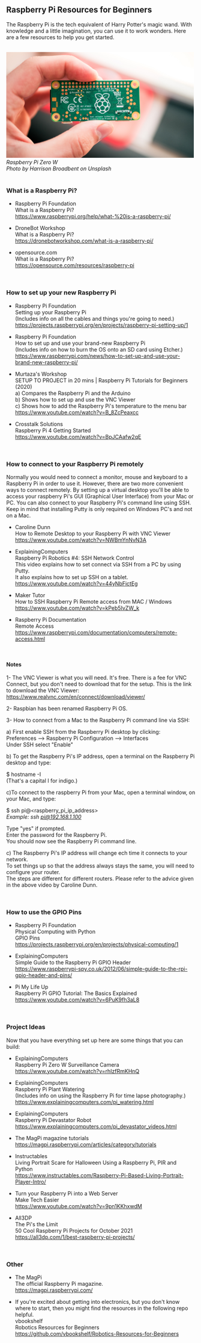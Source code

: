 ## Raspberry Pi Resources for Beginners
The Raspberry Pi is the tech equivalent of Harry Potter's magic wand. With knowledge and a little imagination, you can use it to work wonders. Here are a few resources to help you get started.

<br>
<img src="https://github.com/vbookshelf/Raspberry-Pi-Resources-for-Beginners/blob/main/images/rpi.jpg" width="500"></img>
<i>Raspberry Pi Zero W<br>Photo by Harrison Broadbent on Unsplash</i><br>

<br>

### What is a Raspberry Pi?

- Raspberry Pi Foundation<br>
What is a Raspberry Pi?<br>
https://www.raspberrypi.org/help/what-%20is-a-raspberry-pi/

- DroneBot Workshop<br>
What is a Raspberry Pi?<br>
https://dronebotworkshop.com/what-is-a-raspberry-pi/

- opensource.com<br>
What is a Raspberry Pi?<br>
https://opensource.com/resources/raspberry-pi

<br>

### How to set up your new Raspberry Pi

- Raspberry Pi Foundation<br>
Setting up your Raspberry Pi<br>
(Includes info on all the cables and things you're going to need.)<br>
https://projects.raspberrypi.org/en/projects/raspberry-pi-setting-up/1

- Raspberry Pi Foundation<br>
How to set up and use your brand-new Raspberry Pi<br>
(Includes info on how to burn the OS onto an SD card using Etcher.)<br>
https://www.raspberrypi.com/news/how-to-set-up-and-use-your-brand-new-raspberry-pi/

- Murtaza's Workshop<br>
SETUP TO PROJECT in 20 mins | Raspberry Pi Tutorials for Beginners (2020)<br>
a) Compares the Raspberry Pi and the Arduino<br>
b) Shows how to set up and use the VNC Viewer<br>
c) Shows how to add the Raspberry Pi's temperature to the menu bar<br>
https://www.youtube.com/watch?v=B_8ZcPeaxcc


- Crosstalk Solutions<br>
Raspberry Pi 4 Getting Started<br>
https://www.youtube.com/watch?v=BpJCAafw2qE

<br>

### How to connect to your Raspberry Pi remotely
Normally you would need to connect a monitor, mouse and keyboard to a Raspberry Pi in order to use it. However, there are two more convenient ways to connect remotely. By setting up a virtual desktop you'll be able to access your raspberry Pi's GUI (Graphical User Interface) from your Mac or PC. You can also connect to your Raspberry Pi's command line using SSH. Keep in mind that installing Putty is only required on Windows PC's and not on a Mac.

- Caroline Dunn<br>
How to Remote Desktop to your Raspberry Pi with VNC Viewer<br>
https://www.youtube.com/watch?v=NWBmYnNvN3A

- ExplainingComputers<br>
Raspberry Pi Robotics #4: SSH Network Control<br>
This video explains how to set connect via SSH from a PC by using Putty.<br>
It also explains how to set up SSH on a tablet.<br>
https://www.youtube.com/watch?v=44yNbFictEg

- Maker Tutor<br>
How to SSH Raspberry Pi Remote access from MAC / Windows<br>
https://www.youtube.com/watch?v=kPeb5IvZW_k

- Raspberry Pi Documentation<br>
Remote Access<br>
https://www.raspberrypi.com/documentation/computers/remote-access.html

<br>

#### Notes

1- The VNC Viewer is what you will need. It's free. There is a fee for VNC Connect, but you don't need to download that for the setup.
This is the link to download the VNC Viewer:<br>
https://www.realvnc.com/en/connect/download/viewer/

2- Raspbian has been renamed Raspberry Pi OS.

3- How to connect from a Mac to the Raspberry Pi command line via SSH:<br>

a) First enable SSH from the Raspberry Pi desktop by clicking:<br>
Preferences --> Raspberry Pi Configuration --> Interfaces<br>
Under SSH select "Enable"

b) To get the Raspberry Pi's IP address, open a terminal on the Raspberry Pi desktop and type:<br>

$ hostname -I<br> (That's a capital I for indigo.)

c)To connect to the raspberry Pi from your Mac, open a terminal window, on your Mac, and type:<br>

$ ssh pi@<raspberry_pi_ip_address><br>
<i>Example: ssh pi@192.168.1.100</i><br>

Type "yes" if prompted.<br>
Enter the password for the Raspberry Pi.<br>
You should now see the Raspberry Pi command line.

c) The Raspberry Pi's IP address will change ech time it connects to your network.<br>
To set things up so that the address always stays the same, you will need to configure your router.<br>
The steps are different for different routers. Please refer to the advice given in the above video by Caroline Dunn.


<br>

### How to use the GPIO Pins

- Raspberry Pi Foundation<br>
Physical Computing with Python<br>
GPIO Pins<br>
https://projects.raspberrypi.org/en/projects/physical-computing/1

- ExplainingComputers<br>
Simple Guide to the Raspberry Pi GPIO Header<br>
https://www.raspberrypi-spy.co.uk/2012/06/simple-guide-to-the-rpi-gpio-header-and-pins/

- Pi My Life Up<br>
Raspberry Pi GPIO Tutorial: The Basics Explained<br>
https://www.youtube.com/watch?v=6PuK9fh3aL8


<br>


### Project Ideas
Now that you have everything set up here are some things that you can build:

- ExplainingComputers<br>
Raspberry Pi Zero W Surveillance Camera<br>
https://www.youtube.com/watch?v=rhIzfRmKHnQ

- ExplainingComputers<br>
Raspberry Pi Plant Watering<br>
(Includes info on using the Raspberry Pi for time lapse photography.)<br>
https://www.explainingcomputers.com/pi_watering.html

- ExplainingComputers<br>
Raspberry Pi Devastator Robot<br>
https://www.explainingcomputers.com/pi_devastator_videos.html

- The MagPi magazine tutorials<br>
https://magpi.raspberrypi.com/articles/category/tutorials

- Instructables<br>
Living Portrait Scare for Halloween Using a Raspberry Pi, PIR and Python<br>
https://www.instructables.com/Raspberry-Pi-Based-Living-Portrait-Player-Intro/


- Turn your Raspberry Pi into a Web Server<br>
Make Tech Easier<br>
https://www.youtube.com/watch?v=9pn1KKhxwdM


- All3DP<br>
The Pi's the Limit<br>
50 Cool Raspberry Pi Projects for October 2021<br>
https://all3dp.com/1/best-raspberry-pi-projects/



<br>


### Other

- The MagPi<br>
The official Raspberry Pi magazine.<br>
https://magpi.raspberrypi.com/

- If you're excited about getting into electronics, but you don't know where to start, then you might find the resources in the following repo helpful.<br>
vbookshelf<br>
Robotics Resources for Beginners<br>
https://github.com/vbookshelf/Robotics-Resources-for-Beginners


<br>



